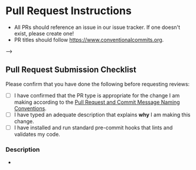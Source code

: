 # Pull Request Instructions

- All PRs should reference an issue in our issue tracker. If one doesn't exist, please create one!
- PR titles should follow https://www.conventionalcommits.org.

-->

## Pull Request Submission Checklist

Please confirm that you have done the following before requesting reviews:

- [ ] I have confirmed that the PR type is appropriate for the change I am making according to the [Pull Request and Commit Message Naming Conventions]().
- [ ] I have typed an adequate description that explains **why** I am making this change.
- [ ] I have installed and run standard pre-commit hooks that lints and validates my code.

### Description

- <!-- WRITE A SHORT DESCRIPTION OF CHANGES -->
